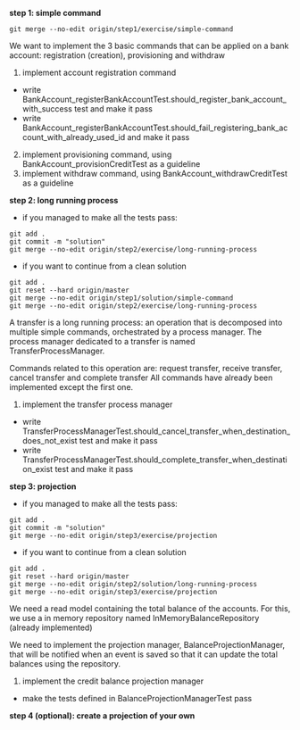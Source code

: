 **step 1: simple command**

```
git merge --no-edit origin/step1/exercise/simple-command
```

We want to implement the 3 basic commands that can be applied on a bank account: registration (creation),  provisioning and withdraw

1. implement account registration command
 * write BankAccount_registerBankAccountTest.should_register_bank_account_with_success test and make it pass
 * write BankAccount_registerBankAccountTest.should_fail_registering_bank_account_with_already_used_id and make it pass
2. implement provisioning command, using BankAccount_provisionCreditTest as a guideline
3. implement withdraw command, using BankAccount_withdrawCreditTest as a guideline


**step 2: long running process**

* if you managed to make all the tests pass:
```
git add .
git commit -m "solution"
git merge --no-edit origin/step2/exercise/long-running-process
```

* if you want to continue from a clean solution
```
git add .
git reset --hard origin/master
git merge --no-edit origin/step1/solution/simple-command
git merge --no-edit origin/step2/exercise/long-running-process
```

A transfer is a long running process: an operation that is decomposed into multiple simple commands, orchestrated by a process manager.
The process manager dedicated to a transfer is named TransferProcessManager.

Commands related to this operation are: request transfer, receive transfer, cancel transfer and complete transfer
All commands have already been implemented except the first one.

1. implement the transfer process manager
 * write TransferProcessManagerTest.should_cancel_transfer_when_destination_does_not_exist test and make it pass
 * write TransferProcessManagerTest.should_complete_transfer_when_destination_exist test and make it pass


**step 3: projection**

* if you managed to make all the tests pass:
```
git add .
git commit -m "solution"
git merge --no-edit origin/step3/exercise/projection
```

* if you want to continue from a clean solution
```
git add .
git reset --hard origin/master
git merge --no-edit origin/step2/solution/long-running-process
git merge --no-edit origin/step3/exercise/projection
```

We need a read model containing the total balance of the accounts.
For this, we use a in memory repository named InMemoryBalanceRepository (already implemented)

We need to implement the projection manager, BalanceProjectionManager, that will be notified when an event is saved so that it can update the total balances using the repository.

1. implement the credit balance projection manager
 * make the tests defined in BalanceProjectionManagerTest pass


**step 4 (optional): create a projection of your own**
